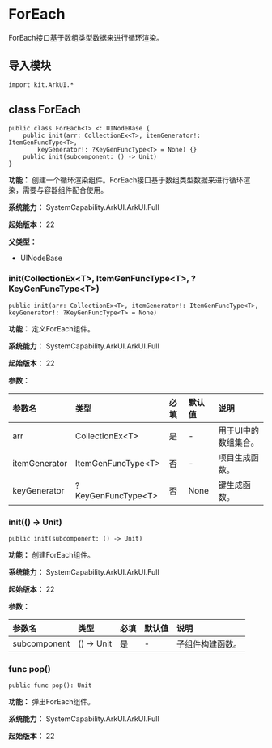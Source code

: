 # ForEach

ForEach接口基于数组类型数据来进行循环渲染。

## 导入模块

```cangjie
import kit.ArkUI.*
```

## class ForEach

```cangjie
public class ForEach<T> <: UINodeBase {
    public init(arr: CollectionEx<T>, itemGenerator!: ItemGenFuncType<T>,
        keyGenerator!: ?KeyGenFuncType<T> = None) {}
    public init(subcomponent: () -> Unit)
}
```

**功能：** 创建一个循环渲染组件。ForEach接口基于数组类型数据来进行循环渲染，需要与容器组件配合使用。

**系统能力：** SystemCapability.ArkUI.ArkUI.Full

**起始版本：** 22

**父类型：**

- UINodeBase

### init(CollectionEx\<T>, ItemGenFuncType\<T>, ?KeyGenFuncType\<T>)

```cangjie
public init(arr: CollectionEx<T>, itemGenerator!: ItemGenFuncType<T>, keyGenerator!: ?KeyGenFuncType<T> = None)
```

**功能：** 定义ForEach组件。

**系统能力：** SystemCapability.ArkUI.ArkUI.Full

**起始版本：** 22

**参数：**

|参数名|类型|必填|默认值|说明|
|:---|:---|:---|:---|:---|
|arr|CollectionEx\<T>|是|-|用于UI中的数组集合。|
|itemGenerator|ItemGenFuncType\<T>|否|-|项目生成函数。|
|keyGenerator|?KeyGenFuncType\<T>|否|None|键生成函数。|

### init(() -> Unit)

```cangjie
public init(subcomponent: () -> Unit)
```

**功能：** 创建ForEach组件。

**系统能力：** SystemCapability.ArkUI.ArkUI.Full

**起始版本：** 22

**参数：**

|参数名|类型|必填|默认值|说明|
|:---|:---|:---|:---|:---|
|subcomponent|() -> Unit|是|-|子组件构建函数。|

### func pop()

```cangjie
public func pop(): Unit
```

**功能：** 弹出ForEach组件。

**系统能力：** SystemCapability.ArkUI.ArkUI.Full

**起始版本：** 22